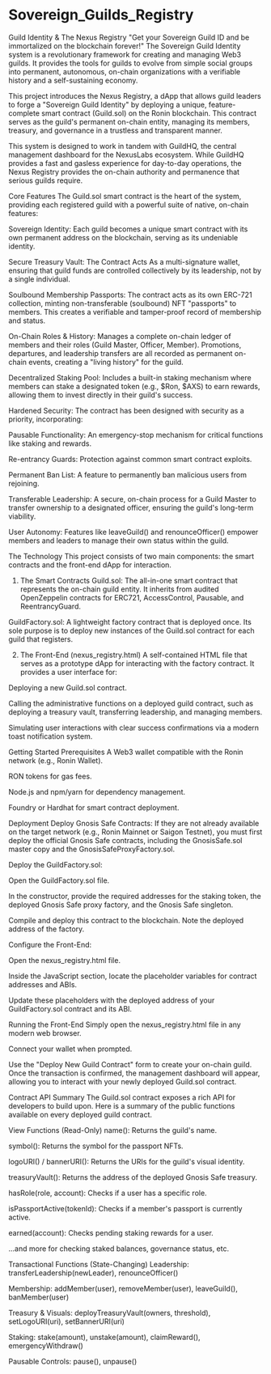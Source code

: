 # Sovereign_Guilds_Registry
Guild Identity & The Nexus Registry
"Get your Sovereign Guild ID and be immortalized on the blockchain forever!"
The Sovereign Guild Identity system is a revolutionary framework for creating and managing Web3 guilds. It provides the tools for guilds to evolve from simple social groups into permanent, autonomous, on-chain organizations with a verifiable history and a self-sustaining economy.

This project introduces the Nexus Registry, a dApp that allows guild leaders to forge a "Sovereign Guild Identity" by deploying a unique, feature-complete smart contract (Guild.sol) on the Ronin blockchain. This contract serves as the guild's permanent on-chain entity, managing its members, treasury, and governance in a trustless and transparent manner.

This system is designed to work in tandem with GuildHQ, the central management dashboard for the NexusLabs ecosystem. While GuildHQ provides a fast and gasless experience for day-to-day operations, the Nexus Registry provides the on-chain authority and permanence that serious guilds require.

Core Features
The Guild.sol smart contract is the heart of the system, providing each registered guild with a powerful suite of native, on-chain features:

Sovereign Identity: Each guild becomes a unique smart contract with its own permanent address on the blockchain, serving as its undeniable identity.

Secure Treasury Vault: The Contract Acts As a multi-signature wallet, ensuring that guild funds are controlled collectively by its leadership, not by a single individual.

Soulbound Membership Passports: The contract acts as its own ERC-721 collection, minting non-transferable (soulbound) NFT "passports" to members. This creates a verifiable and tamper-proof record of membership and status.

On-Chain Roles & History: Manages a complete on-chain ledger of members and their roles (Guild Master, Officer, Member). Promotions, departures, and leadership transfers are all recorded as permanent on-chain events, creating a "living history" for the guild.

Decentralized Staking Pool: Includes a built-in staking mechanism where members can stake a designated token (e.g., $Ron, $AXS) to earn rewards, allowing them to invest directly in their guild's success.

Hardened Security: The contract has been designed with security as a priority, incorporating:

Pausable Functionality: An emergency-stop mechanism for critical functions like staking and rewards.

Re-entrancy Guards: Protection against common smart contract exploits.

Permanent Ban List: A feature to permanently ban malicious users from rejoining.

Transferable Leadership: A secure, on-chain process for a Guild Master to transfer ownership to a designated officer, ensuring the guild's long-term viability.

User Autonomy: Features like leaveGuild() and renounceOfficer() empower members and leaders to manage their own status within the guild.

The Technology
This project consists of two main components: the smart contracts and the front-end dApp for interaction.

1. The Smart Contracts
Guild.sol: The all-in-one smart contract that represents the on-chain guild entity. It inherits from audited OpenZeppelin contracts for ERC721, AccessControl, Pausable, and ReentrancyGuard.

GuildFactory.sol: A lightweight factory contract that is deployed once. Its sole purpose is to deploy new instances of the Guild.sol contract for each guild that registers.

2. The Front-End (nexus_registry.html)
A self-contained HTML file that serves as a prototype dApp for interacting with the factory contract. It provides a user interface for:

Deploying a new Guild.sol contract.

Calling the administrative functions on a deployed guild contract, such as deploying a treasury vault, transferring leadership, and managing members.

Simulating user interactions with clear success confirmations via a modern toast notification system.

Getting Started
Prerequisites
A Web3 wallet compatible with the Ronin network (e.g., Ronin Wallet).

RON tokens for gas fees.

Node.js and npm/yarn for dependency management.

Foundry or Hardhat for smart contract deployment.

Deployment
Deploy Gnosis Safe Contracts: If they are not already available on the target network (e.g., Ronin Mainnet or Saigon Testnet), you must first deploy the official Gnosis Safe contracts, including the GnosisSafe.sol master copy and the GnosisSafeProxyFactory.sol.

Deploy the GuildFactory.sol:

Open the GuildFactory.sol file.

In the constructor, provide the required addresses for the staking token, the deployed Gnosis Safe proxy factory, and the Gnosis Safe singleton.

Compile and deploy this contract to the blockchain. Note the deployed address of the factory.

Configure the Front-End:

Open the nexus_registry.html file.

Inside the JavaScript section, locate the placeholder variables for contract addresses and ABIs.

Update these placeholders with the deployed address of your GuildFactory.sol contract and its ABI.

Running the Front-End
Simply open the nexus_registry.html file in any modern web browser.

Connect your wallet when prompted.

Use the "Deploy New Guild Contract" form to create your on-chain guild. Once the transaction is confirmed, the management dashboard will appear, allowing you to interact with your newly deployed Guild.sol contract.

Contract API Summary
The Guild.sol contract exposes a rich API for developers to build upon. Here is a summary of the public functions available on every deployed guild contract.

View Functions (Read-Only)
name(): Returns the guild's name.

symbol(): Returns the symbol for the passport NFTs.

logoURI() / bannerURI(): Returns the URIs for the guild's visual identity.

treasuryVault(): Returns the address of the deployed Gnosis Safe treasury.

hasRole(role, account): Checks if a user has a specific role.

isPassportActive(tokenId): Checks if a member's passport is currently active.

earned(account): Checks pending staking rewards for a user.

...and more for checking staked balances, governance status, etc.

Transactional Functions (State-Changing)
Leadership: transferLeadership(newLeader), renounceOfficer()

Membership: addMember(user), removeMember(user), leaveGuild(), banMember(user)

Treasury & Visuals: deployTreasuryVault(owners, threshold), setLogoURI(uri), setBannerURI(uri)

Staking: stake(amount), unstake(amount), claimReward(), emergencyWithdraw()

Pausable Controls: pause(), unpause()
